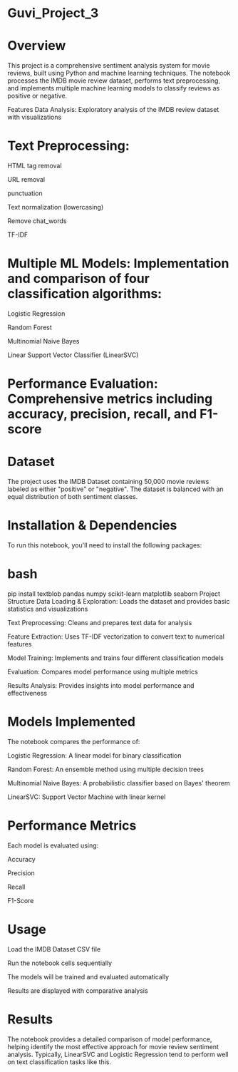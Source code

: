 # Guvi_Project_3

# Overview
This project is a comprehensive sentiment analysis system for movie reviews, built using Python and machine learning techniques. The notebook processes the IMDB movie review dataset, performs text preprocessing, and implements multiple machine learning models to classify reviews as positive or negative.

Features
Data Analysis: Exploratory analysis of the IMDB review dataset with visualizations

# Text Preprocessing:

HTML tag removal

URL removal

punctuation

Text normalization (lowercasing)

Remove chat_words

TF-IDF

# Multiple ML Models: Implementation and comparison of four classification algorithms:

Logistic Regression

Random Forest

Multinomial Naive Bayes

Linear Support Vector Classifier (LinearSVC)

# Performance Evaluation: Comprehensive metrics including accuracy, precision, recall, and F1-score

# Dataset
The project uses the IMDB Dataset containing 50,000 movie reviews labeled as either "positive" or "negative". The dataset is balanced with an equal distribution of both sentiment classes.

# Installation & Dependencies
To run this notebook, you'll need to install the following packages:

# bash
pip install textblob pandas numpy scikit-learn matplotlib seaborn
Project Structure
Data Loading & Exploration: Loads the dataset and provides basic statistics and visualizations

Text Preprocessing: Cleans and prepares text data for analysis

Feature Extraction: Uses TF-IDF vectorization to convert text to numerical features

Model Training: Implements and trains four different classification models

Evaluation: Compares model performance using multiple metrics

Results Analysis: Provides insights into model performance and effectiveness

# Models Implemented
The notebook compares the performance of:

Logistic Regression: A linear model for binary classification

Random Forest: An ensemble method using multiple decision trees

Multinomial Naive Bayes: A probabilistic classifier based on Bayes' theorem

LinearSVC: Support Vector Machine with linear kernel

# Performance Metrics
Each model is evaluated using:

Accuracy

Precision

Recall

F1-Score

# Usage
Load the IMDB Dataset CSV file

Run the notebook cells sequentially

The models will be trained and evaluated automatically

Results are displayed with comparative analysis

# Results
The notebook provides a detailed comparison of model performance, helping identify the most effective approach for movie review sentiment analysis. Typically, LinearSVC and Logistic Regression tend to perform well on text classification tasks like this.


